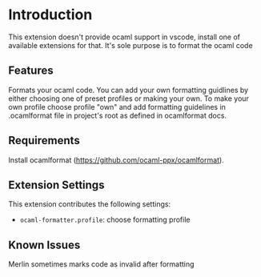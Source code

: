 # Introduction

This extension doesn't provide ocaml support in vscode, install one of available extensions for that. It's sole purpose is to format the ocaml code

## Features

Formats your ocaml code.
You can add your own formatting guidlines by either choosing one of preset profiles or making your own.
To make your own profile choose profile "own" and add formatting guidelines in .ocamlformat file in project's root as defined in ocamlformat docs. 

## Requirements

Install ocamlformat (https://github.com/ocaml-ppx/ocamlformat).

## Extension Settings

This extension contributes the following settings:

* `ocaml-formatter.profile`: choose formatting profile

## Known Issues

Merlin sometimes marks code as invalid after formatting
